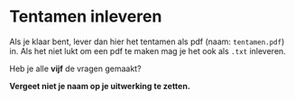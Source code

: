 # Tentamen inleveren

Als je klaar bent, lever dan hier het tentamen als pdf (naam: `tentamen.pdf`) in. Als het niet lukt om een pdf te maken mag je het ook als `.txt` inleveren.

Heb je alle **vijf** de vragen gemaakt? 

**Vergeet niet je naam op je uitwerking te zetten.**
